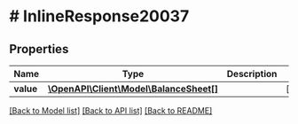 # # InlineResponse20037

## Properties

Name | Type | Description | Notes
------------ | ------------- | ------------- | -------------
**value** | [**\OpenAPI\Client\Model\BalanceSheet[]**](BalanceSheet.md) |  | [optional]

[[Back to Model list]](../../README.md#models) [[Back to API list]](../../README.md#endpoints) [[Back to README]](../../README.md)
